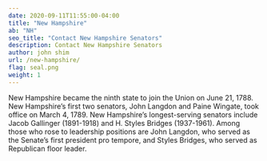 ```yaml
---
date: 2020-09-11T11:55:00-04:00
title: "New Hampshire"
ab: "NH"
seo_title: "Contact New Hampshire Senators"
description: Contact New Hampshire Senators
author: john shim
url: /new-hampshire/
flag: seal.png
weight: 1
---
```


New Hampshire became the ninth state to join the Union on June 21, 1788. New Hampshire’s first two senators, John Langdon and Paine Wingate, took office on March 4, 1789. New Hampshire’s longest-serving senators include Jacob Gallinger (1891-1918) and H. Styles Bridges (1937-1961). Among those who rose to leadership positions are John Langdon, who served as the Senate’s first president pro tempore, and Styles Bridges, who served as Republican floor leader.